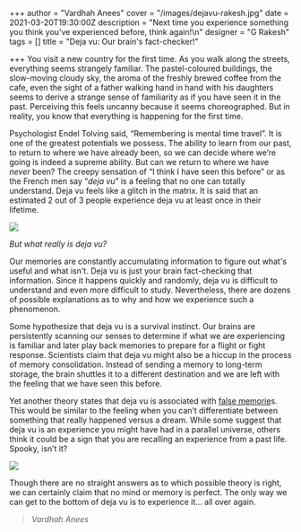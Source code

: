 +++
author = "Vardhah Anees"
cover = "/images/dejavu-rakesh.jpg"
date = 2021-03-20T19:30:00Z
description = "Next time you experience something you think you’ve experienced before, think again!\n"
designer = "G Rakesh"
tags = []
title = "Deja vu: Our brain's fact-checker!"

+++
You visit a new country for the first time. As you walk along the streets, everything seems strangely familiar. The pastel-coloured buildings, the slow-moving cloudy sky, the aroma of the freshly brewed coffee from the cafe, even the sight of a father walking hand in hand with his daughters seems to derive a strange sense of familiarity as if you have seen it in the past. Perceiving this feels uncanny because it seems choreographed. But in reality, you know that everything is happening for the first time.

Psychologist Endel Tolving said, “Remembering is mental time travel”. It is one of the greatest potentials we possess. The ability to learn from our past, to return to where we have already been, so we can decide where we’re going is indeed a supreme ability. But can we return to where we have _never_ been? The creepy sensation of “I think I have seen this before” or as the French men say “_deja vu_” is a feeling that no one can totally understand. Deja vu feels like a glitch in the matrix. It is said that an estimated 2 out of 3 people experience deja vu at least once in their lifetime.

![](/images/dejavu1.png)

_But what really is deja vu?_

Our memories are constantly accumulating information to figure out what's useful and what isn't. Deja vu is just your brain fact-checking that information. Since it happens quickly and randomly, deja vu is difficult to understand and even more difficult to study. Nevertheless, there are dozens of possible explanations as to why and how we experience such a phenomenon.

Some hypothesize that deja vu is a survival instinct. Our brains are persistently scanning our senses to determine if what we are experiencing is familiar and later play back memories to prepare for a flight or fight response. Scientists claim that deja vu might also be a hiccup in the process of memory consolidation. Instead of sending a memory to long-term storage, the brain shuttles it to a different destination and we are left with the feeling that we have seen this before.

Yet another theory states that deja vu is associated with [false memorie](https://www.ncbi.nlm.nih.gov/pmc/articles/PMC4268540/)s. This would be similar to the feeling when you can’t differentiate between something that really happened versus a dream. While some suggest that deja vu is an experience you might have had in a parallel universe, others think it could be a sign that you are recalling an experience from a past life. Spooky, isn’t it?

![](/images/dejavu2.png)

Though there are no straight answers as to which possible theory is right, we can certainly claim that no mind or memory is perfect. The only way we can get to the bottom of deja vu is to experience it… all over again.

> _Vardhah Anees_